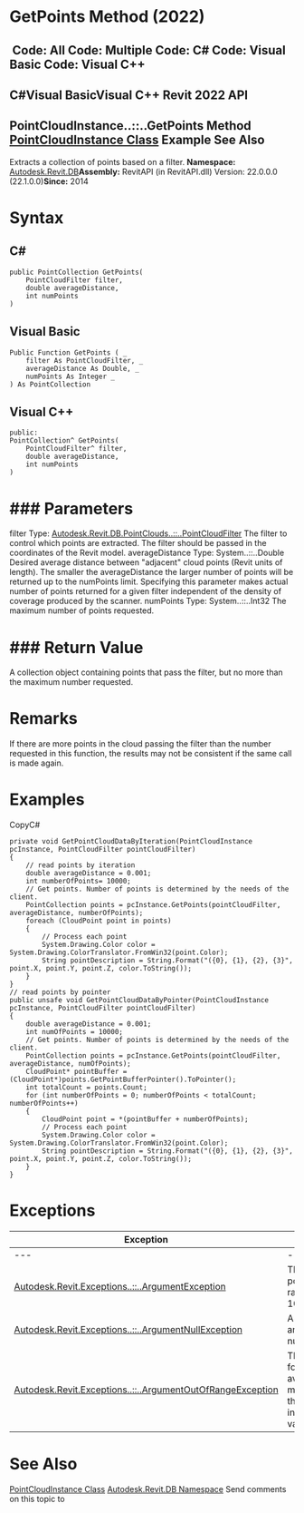 # GetPoints Method (2022)

﻿
 Code: All Code: Multiple Code: C# Code: Visual Basic Code: Visual C++   
---  
C#Visual BasicVisual C++
Revit 2022 API  
---  
PointCloudInstance..::..GetPoints Method   
[PointCloudInstance Class](d17686cb-b8c5-bee5-44d3-0311d27678e0.md "PointCloudInstance Class") Example See Also  
---  
Extracts a collection of points based on a filter. 
**Namespace:** [Autodesk.Revit.DB](87546ba7-461b-c646-cbb1-2cb8f5bff8b2.md "Autodesk.Revit.DB Namespace")**Assembly:** RevitAPI (in RevitAPI.dll) Version: 22.0.0.0 (22.1.0.0)**Since:** 2014 
# Syntax
C#  
---  
```text
public PointCollection GetPoints(
	PointCloudFilter filter,
	double averageDistance,
	int numPoints
)
```
  
Visual Basic  
---  
```text
Public Function GetPoints ( _
	filter As PointCloudFilter, _
	averageDistance As Double, _
	numPoints As Integer _
) As PointCollection
```
  
Visual C++  
---  
```text
public:
PointCollection^ GetPoints(
	PointCloudFilter^ filter, 
	double averageDistance, 
	int numPoints
)
```
  
# ### Parameters
filter
    Type: [Autodesk.Revit.DB.PointClouds..::..PointCloudFilter](ca6f916b-2eba-f8e5-8939-1c063330c886.md "PointCloudFilter Class") The filter to control which points are extracted. The filter should be passed in the coordinates of the Revit model. 
averageDistance
    Type: System..::..Double Desired average distance between "adjacent" cloud points (Revit units of length). The smaller the averageDistance the larger number of points will be returned up to the numPoints limit. Specifying this parameter makes actual number of points returned for a given filter independent of the density of coverage produced by the scanner. 
numPoints
    Type: System..::..Int32 The maximum number of points requested. 
# ### Return Value
A collection object containing points that pass the filter, but no more than the maximum number requested. 
# Remarks
If there are more points in the cloud passing the filter than the number requested in this function, the results may not be consistent if the same call is made again. 
# Examples
CopyC#
```text
private void GetPointCloudDataByIteration(PointCloudInstance pcInstance, PointCloudFilter pointCloudFilter)
{
    // read points by iteration
    double averageDistance = 0.001;
    int numberOfPoints= 10000;
    // Get points. Number of points is determined by the needs of the client. 
    PointCollection points = pcInstance.GetPoints(pointCloudFilter, averageDistance, numberOfPoints);
    foreach (CloudPoint point in points)
    {
        // Process each point 
        System.Drawing.Color color = System.Drawing.ColorTranslator.FromWin32(point.Color);
        String pointDescription = String.Format("({0}, {1}, {2}, {3}", point.X, point.Y, point.Z, color.ToString());
    }
}
// read points by pointer
public unsafe void GetPointCloudDataByPointer(PointCloudInstance pcInstance, PointCloudFilter pointCloudFilter)
{
    double averageDistance = 0.001;
    int numOfPoints = 10000;
    // Get points. Number of points is determined by the needs of the client.
    PointCollection points = pcInstance.GetPoints(pointCloudFilter, averageDistance, numOfPoints);
    CloudPoint* pointBuffer = (CloudPoint*)points.GetPointBufferPointer().ToPointer();
    int totalCount = points.Count;
    for (int numberOfPoints = 0; numberOfPoints < totalCount; numberOfPoints++)
    {
        CloudPoint point = *(pointBuffer + numberOfPoints);
        // Process each point 
        System.Drawing.Color color = System.Drawing.ColorTranslator.FromWin32(point.Color);
        String pointDescription = String.Format("({0}, {1}, {2}, {3}", point.X, point.Y, point.Z, color.ToString());
    }
}
```

# Exceptions
| Exception | Condition |
| --- | --- |
| --- | --- |
| [Autodesk.Revit.Exceptions..::..ArgumentException](2e6e4206-97a8-dd4b-df5d-4269f4bb6088.md "ArgumentException Class") | The number of points read must range from 1 to 1000000. |
| [Autodesk.Revit.Exceptions..::..ArgumentNullException](631e1424-60f4-929b-4e52-dda9dcd26316.md "ArgumentNullException Class") | A non-optional argument was null |
| [Autodesk.Revit.Exceptions..::..ArgumentOutOfRangeException](60f148c9-ece0-a6bb-4e12-bb4a9c8c8a24.md "ArgumentOutOfRangeException Class") | The given value for averageDistance must be no more than 30000 feet in absolute value. |

# See Also
[PointCloudInstance Class](d17686cb-b8c5-bee5-44d3-0311d27678e0.md "PointCloudInstance Class")
[Autodesk.Revit.DB Namespace](87546ba7-461b-c646-cbb1-2cb8f5bff8b2.md "Autodesk.Revit.DB Namespace")
Send comments on this topic to 